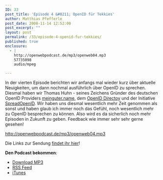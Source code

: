 ```yaml
---
ID: 33
post_title: 'Episode 4 &#8211; OpenID für Tekkies'
author: Matthias Pfefferle
post_date: 2008-11-14 12:52:00
post_excerpt: ""
layout: post
permalink: /33/episode-4-openid-fur-tekkies/
published: true
enclosure:
  - |
    http://openwebpodcast.de/mp3/openweb04.mp3
    57735098
    audio/mpeg

---
```

In der vierten Episode berichten wir anfangs mal wieder kurz über aktuelle Neuigkeiten, um dann nochmal ausführlich über OpenID zu sprechen. Diesmal haben wir Thomas Huhn - seines Zeichens Gründer des deutschen OpenID Providers <a href="http://meinguter.name">meinguter.name</a>, dem <a href="http://openiddirectory.com/">OpenID Directoy</a> und der Initiative <a href="http://spreadopenid.org/">SpreadOpenID</a>.
Wir haben uns diesmal wesentlich mehr Zeit genommen als sonst und haben glaub ich immer noch das Gefühl, noch wesentlich mehr zu OpenID besprechen zu können. Also wird es da sicherlich noch mehr Episoden in Zukunft zu geben. Feedback wie immer sehr sehr gerne gesehen!

http://openwebpodcast.de/mp3/openweb04.mp3

Die Links zur Sendung <a href="http://openweb.mixxt.de/networks/wiki/index.episode-4">findet ihr hier</a>!

<strong>Den Podcast bekommen</strong>:
<ul><li><a href="http://openwebpodcast.de/mp3/openweb04.mp3">Download MP3</a></li>
<li><a href="http://feeds.feedburner.com/openwebcast">RSS Feed</a></li>
<li><a href="http://phobos.apple.com/WebObjects/MZStore.woa/wa/viewPodcast?id=294732929">iTunes</a></li></ul>
